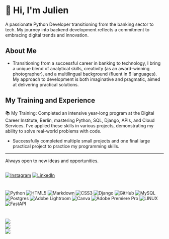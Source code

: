 # 👋 Hi, I'm Julien 
 A passionate Python Developer transitioning from the banking sector to tech. My journey into backend development reflects a commitment to embracing digital trends and innovation.

## About Me
- Transitioning from a successful career in banking to technology, I bring a unique blend of analytical skills, creativity (as an award-winning photographer), and a multilingual background (fluent in 6 languages). My approach to development is both imaginative and pragmatic, aimed at delivering practical solutions.

## My Training and Experience

📚 My Training: Completed an intensive year-long program at the Digital Career Institute, Berlin, mastering Python, SQL, Django, APIs, and Cloud Services. I've applied these skills in various projects, demonstrating my ability to solve real-world problems with code.

- Successfully completed multiple small projects and one final large practical project to practice my programming skills.

---

Always open to new ideas and opportunities.


## 
[![Instagram](https://img.shields.io/badge/Instagram-%23E4405F.svg?logo=Instagram&logoColor=white)](https://instagram.com/julien_plus) [![LinkedIn](https://img.shields.io/badge/LinkedIn-%230077B5.svg?logo=linkedin&logoColor=white)](https://linkedin.com/in/julienschoener) 

# 
![Python](https://img.shields.io/badge/python-3670A0?style=for-the-badge&logo=python&logoColor=ffdd54) ![HTML5](https://img.shields.io/badge/html5-%23E34F26.svg?style=for-the-badge&logo=html5&logoColor=white) ![Markdown](https://img.shields.io/badge/markdown-%23000000.svg?style=for-the-badge&logo=markdown&logoColor=white) ![CSS3](https://img.shields.io/badge/css3-%231572B6.svg?style=for-the-badge&logo=css3&logoColor=white) ![Django](https://img.shields.io/badge/django-%23092E20.svg?style=for-the-badge&logo=django&logoColor=white) ![GitHub](https://img.shields.io/badge/GitHub-%23121011.svg?style=for-the-badge&logo=github&logoColor=white) ![MySQL](https://img.shields.io/badge/mysql-%2300f.svg?style=for-the-badge&logo=mysql&logoColor=white) ![Postgres](https://img.shields.io/badge/postgres-%23316192.svg?style=for-the-badge&logo=postgresql&logoColor=white) ![Adobe Lightroom](https://img.shields.io/badge/Adobe%20Lightroom-31A8FF.svg?style=for-the-badge&logo=Adobe%20Lightroom&logoColor=white) ![Canva](https://img.shields.io/badge/Canva-%2300C4CC.svg?style=for-the-badge&logo=Canva&logoColor=white) ![Adobe Premiere Pro](https://img.shields.io/badge/Adobe%20Premiere%20Pro-9999FF.svg?style=for-the-badge&logo=Adobe%20Premiere%20Pro&logoColor=white) ![LINUX](https://img.shields.io/badge/Linux-FCC624?style=for-the-badge&logo=linux&logoColor=black) ![FastAPI](https://img.shields.io/badge/FastAPI-005571?style=for-the-badge&logo=fastapi)
# 
![](https://github-readme-stats.vercel.app/api?username=JulienSchoener&theme=dark&hide_border=false&include_all_commits=false&count_private=false)<br/>
![](https://github-readme-streak-stats.herokuapp.com/?user=JulienSchoener&theme=dark&hide_border=false)<br/>
![](https://github-readme-stats.vercel.app/api/top-langs/?username=JulienSchoener&theme=dark&hide_border=false&include_all_commits=false&count_private=false&layout=compact)


  
<!-- Proudly created with GPRM ( https://gprm.itsvg.in ) -->
